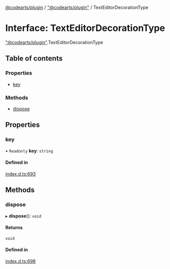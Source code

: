 [@codearts/plugin](../README.md) / ["@codearts/plugin"](../modules/_codearts_plugin_.md) / TextEditorDecorationType

# Interface: TextEditorDecorationType

["@codearts/plugin"](../modules/_codearts_plugin_.md).TextEditorDecorationType

## Table of contents

### Properties

- [key](codearts_plugin_.TextEditorDecorationType.md#key)

### Methods

- [dispose](codearts_plugin_.TextEditorDecorationType.md#dispose)

## Properties

### key

• `Readonly` **key**: `string`

#### Defined in

[index.d.ts:693](https://github.com/huaweicloud/cloudide-plugin-api/blob/d4de966/index.d.ts#L693)

## Methods

### dispose

▸ **dispose**(): `void`

#### Returns

`void`

#### Defined in

[index.d.ts:698](https://github.com/huaweicloud/cloudide-plugin-api/blob/d4de966/index.d.ts#L698)
